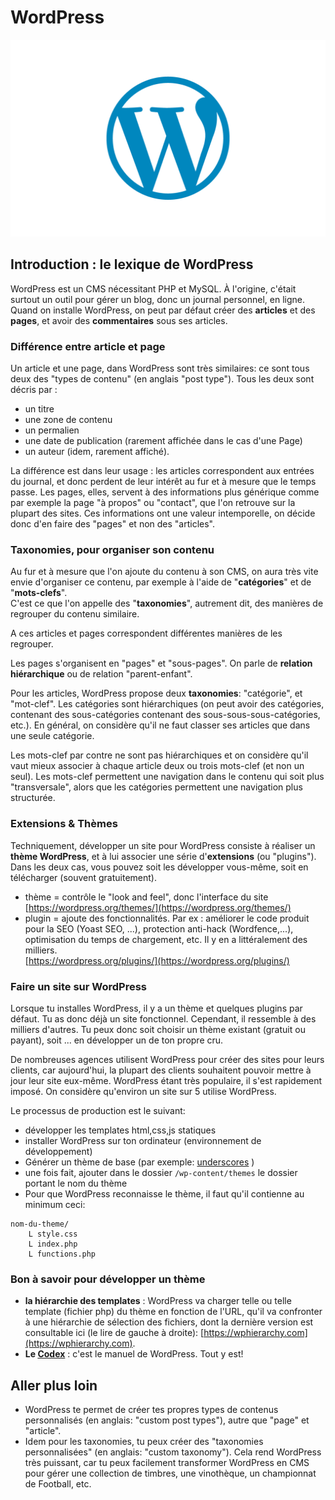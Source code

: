 # WordPress
![WordPress Logo](./WordPress-Logo.png)

## Introduction : le lexique de WordPress

WordPress est un CMS nécessitant PHP et MySQL. À l'origine, c'était surtout un outil pour gérer un blog, donc un journal personnel, en ligne. Quand on installe WordPress, on peut par défaut créer des **articles** et des **pages**, et avoir des **commentaires** sous ses articles.

### Différence entre article et page

Un article et une page, dans WordPress sont très similaires: ce sont tous deux des "types de contenu" (en anglais "post type"). Tous les deux sont décris par :

- un titre
- une zone de contenu
- un permalien
- une date de publication (rarement affichée dans le cas d'une Page)
- un auteur (idem, rarement affiché).

La différence est dans leur usage : les articles correspondent aux entrées du journal, et donc perdent de leur intérêt au fur et à mesure que le temps passe. Les pages, elles, servent à des informations plus générique comme par exemple la page "à propos" ou "contact", que l'on retrouve sur la plupart des sites. Ces informations ont une valeur intemporelle, on décide donc d'en faire des "pages" et non des "articles".


### Taxonomies, pour organiser son contenu

Au fur et à mesure que l'on ajoute du contenu à son CMS, on aura très vite envie d'organiser ce contenu, par exemple à l'aide de "**catégories**" et de "**mots-clefs**".  
C'est ce que l'on appelle des "**taxonomies**", autrement dit, des manières de regrouper du contenu similaire.

A ces articles et pages correspondent différentes manières de les regrouper. 

Les pages s'organisent en "pages" et "sous-pages". On parle de **relation hiérarchique** ou de relation "parent-enfant".

Pour les articles, WordPress propose deux **taxonomies**: "catégorie", et "mot-clef". Les catégories sont hiérarchiques (on peut avoir des catégories, contenant des sous-catégories contenant des sous-sous-sous-catégories, etc.). En général, on considère qu'il ne faut classer ses articles que dans une seule catégorie.

Les mots-clef par contre ne sont pas hiérarchiques et on considère qu'il vaut mieux associer à chaque article deux ou trois mots-clef (et non un seul). 
Les mots-clef permettent une navigation dans le contenu qui soit plus "transversale", alors que les catégories permettent une navigation plus structurée.

### Extensions & Thèmes
Techniquement, développer un site pour WordPress consiste à réaliser un **thème WordPress**, et à lui associer une série d'**extensions** (ou "plugins").  
Dans les deux cas, vous pouvez soit les développer vous-même, soit en télécharger (souvent gratuitement).

- thème  = contrôle le "look and feel", donc l'interface du site [https://wordpress.org/themes/](https://wordpress.org/themes/)
- plugin = ajoute des fonctionnalités. Par ex : améliorer le code produit pour la SEO (Yoast SEO, ...), protection anti-hack (Wordfence,...), optimisation du temps de chargement, etc. Il y en a littéralement des milliers.  
[https://wordpress.org/plugins/](https://wordpress.org/plugins/)

### Faire un site sur WordPress
Lorsque tu installes WordPress, il y a un thème et quelques plugins par défaut. Tu as donc déjà un site fonctionnel. Cependant, il ressemble à des milliers d'autres. Tu peux donc soit choisir un thème existant (gratuit ou payant), soit ... en développer un de ton propre cru.

De nombreuses agences utilisent WordPress pour créer des sites pour leurs clients, car aujourd'hui, la plupart des clients souhaitent pouvoir mettre à jour leur site eux-même. WordPress étant très populaire, il s'est rapidement imposé. On considère qu'environ un site sur 5 utilise WordPress.

Le processus de production est le suivant:

- développer les templates html,css,js statiques
- installer WordPress sur ton ordinateur (environnement de développement)
- Générer un thème de base (par exemple: [underscores](http://underscores.me/) )
- une fois fait, ajouter dans le dossier `/wp-content/themes` le dossier portant le nom du thème
- Pour que WordPress reconnaisse le thème, il faut qu'il contienne au minimum ceci:

```
nom-du-theme/
	L style.css
	L index.php
	L functions.php	
```

### Bon à savoir pour développer un thème

- **la hiérarchie des templates** : WordPress va charger telle ou telle template (fichier php) du thème en fonction de l'URL, qu'il va confronter à une hiérarchie de sélection des fichiers, dont la dernière version est consultable ici (le lire de gauche à droite): [https://wphierarchy.com](https://wphierarchy.com).
- **Le [Codex](https://developer.wordpress.org )** : c'est le manuel de WordPress. Tout y est! 

## Aller plus loin

- WordPress te permet de créer tes propres types de contenus personnalisés (en anglais: "custom post types"), autre que "page" et "article".
- Idem pour les taxonomies, tu peux créer des "taxonomies personnalisées" (en anglais: "custom taxonomy"). Cela rend WordPress très puissant, car tu peux facilement transformer WordPress en CMS pour gérer une collection de timbres, une vinothèque, un championnat de Football, etc.

